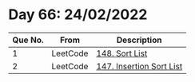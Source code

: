 # Day 66: 24/02/2022

| Que No. | From | Description |
| --- | --- | --- |
| 1 | LeetCode | [148. Sort List](https://leetcode.com/problems/sort-list/) |
| 2 | LeetCode | [147. Insertion Sort List](https://leetcode.com/problems/insertion-sort-list/) |
